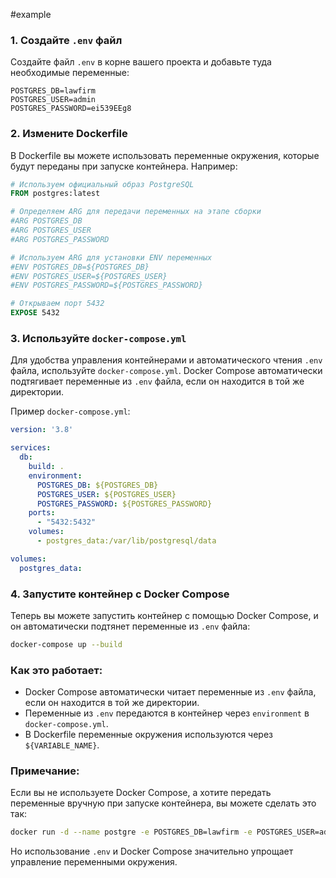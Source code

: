 #example

### 1. Создайте `.env` файл
Создайте файл `.env` в корне вашего проекта и добавьте туда необходимые переменные:

```env
POSTGRES_DB=lawfirm
POSTGRES_USER=admin
POSTGRES_PASSWORD=ei539EEg8
```

### 2. Измените Dockerfile
В Dockerfile вы можете использовать переменные окружения, которые будут переданы при запуске контейнера. Например:

```Dockerfile
# Используем официальный образ PostgreSQL
FROM postgres:latest

# Определяем ARG для передачи переменных на этапе сборки
#ARG POSTGRES_DB
#ARG POSTGRES_USER
#ARG POSTGRES_PASSWORD

# Используем ARG для установки ENV переменных
#ENV POSTGRES_DB=${POSTGRES_DB}
#ENV POSTGRES_USER=${POSTGRES_USER}
#ENV POSTGRES_PASSWORD=${POSTGRES_PASSWORD}

# Открываем порт 5432
EXPOSE 5432
```

### 3. Используйте `docker-compose.yml`
Для удобства управления контейнерами и автоматического чтения `.env` файла, используйте `docker-compose.yml`. Docker Compose автоматически подтягивает переменные из `.env` файла, если он находится в той же директории.

Пример `docker-compose.yml`:

```yaml
version: '3.8'

services:
  db:
    build: .
    environment:
      POSTGRES_DB: ${POSTGRES_DB}
      POSTGRES_USER: ${POSTGRES_USER}
      POSTGRES_PASSWORD: ${POSTGRES_PASSWORD}
    ports:
      - "5432:5432"
    volumes:
      - postgres_data:/var/lib/postgresql/data

volumes:
  postgres_data:
```

### 4. Запустите контейнер с Docker Compose
Теперь вы можете запустить контейнер с помощью Docker Compose, и он автоматически подтянет переменные из `.env` файла:

```bash
docker-compose up --build
```

### Как это работает:
- Docker Compose автоматически читает переменные из `.env` файла, если он находится в той же директории.
- Переменные из `.env` передаются в контейнер через `environment` в `docker-compose.yml`.
- В Dockerfile переменные окружения используются через `${VARIABLE_NAME}`.

### Примечание:
Если вы не используете Docker Compose, а хотите передать переменные вручную при запуске контейнера, вы можете сделать это так:

```bash
docker run -d --name postgre -e POSTGRES_DB=lawfirm -e POSTGRES_USER=admin -e POSTGRES_PASSWORD=ei539EEg8 -p 5432:5432 postgre
```

Но использование `.env` и Docker Compose значительно упрощает управление переменными окружения.